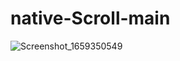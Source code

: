 

# native-Scroll-main
![Screenshot_1659350549](https://user-images.githubusercontent.com/90055525/182131469-ccaa299f-2ec6-41bd-aeef-3e45a4a0379b.png)
